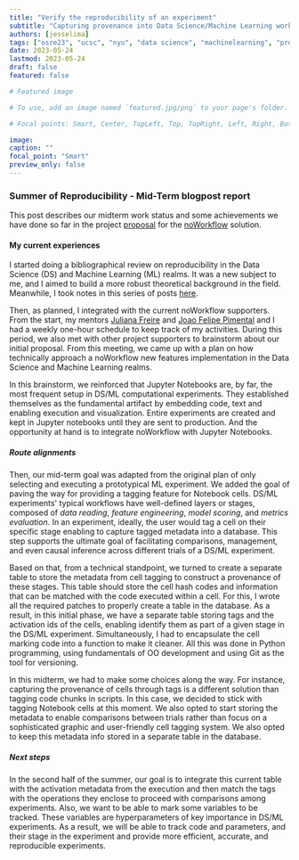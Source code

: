 ```yaml
---
title: "Verify the reproducibility of an experiment"
subtitle: "Capturing provenance into Data Science/Machine Learning workflows" 
authors: [jesselima]
tags: ["osre23", "ucsc", "nyu", "data science", "machinelearning", "provenance", "reproducibility"]
date: 2023-05-24
lastmod: 2023-05-24
draft: false
featured: false

# Featured image

# To use, add an image named `featured.jpg/png` to your page's folder.

# Focal points: Smart, Center, TopLeft, Top, TopRight, Left, Right, BottomLeft, Bottom, BottomRight.

image:
caption: ""
focal_point: "Smart"
preview_only: false
---
```


### Summer of Reproducibility - Mid-Term blogpost report

This post describes our midterm work status and some achievements we have done so far in the project [proposal](https://docs.google.com/document/d/1YMtPjZXcgt5eplyxIgQE8IBpQIiRlB9eqVSQiIPhXNU/edit#heading=h.nnxl1g16trg0) for the [noWorkflow](https://ucsc-ospo.github.io/project/osre23/nyu/noworkflow/) solution. 


#### My current experiences

I started doing a bibliographical review on reproducibility in the  Data Science (DS) and Machine Learning (ML) realms. It was a new subject to me, and I aimed to build a more robust theoretical background in the field. Meanwhile, I took notes in this series of posts [here](https://jaglima.github.io/). 

Then, as planned, I integrated with the current noWorkflow supporters. From the start, my mentors [Juliana Freire](https://ucsc-ospo.github.io/author/juliana-freire/) and [Joao Felipe Pimental](https://ucsc-ospo.github.io/author/joao-felipe-pimentel/) and I had a weekly one-hour schedule to keep track of my activities. During this period, we also met with other project supporters to brainstorm about our initial proposal. From this meeting, we came up with a plan on how technically approach a noWorkflow new features implementation in the Data Science and Machine Learning realms. 

In this brainstorm, we reinforced that Jupyter Notebooks are, by far, the most frequent setup in DS/ML computational experiments. They established themselves as the fundamental artifact by embedding code, text and enabling execution and visualization. Entire experiments are created and kept in Jupyter notebooks until they are sent to production. And the opportunity at hand is to integrate noWorkflow with Jupyter Notebooks. 

##### Route alignments

Then, our mid-term goal was adapted from the original plan of only selecting and executing a prototypical ML experiment. We added the goal of paving the way for providing a tagging feature for Notebook cells. DS/ML experiments' typical workflows have well-defined layers or stages, composed of _data reading_, _feature engineering_, _model scoring_, and _metrics evaluation_.  In an experiment, ideally, the user would tag a cell on their specific stage enabling to capture tagged metadata into a database. This step supports the ultimate goal of facilitating comparisons, management, and even causal inference across different trials of a DS/ML experiment. 

Based on that, from a technical standpoint, we turned to create a separate table to store the metadata from cell tagging to construct a provenance of these stages. This table should store the cell hash codes and information that can be matched with the code executed within a cell. For this, I wrote all the required patches to properly create a table in the database. As a result, in this initial phase, we have a separate table storing tags and the activation ids of the cells, enabling identify them as part of a given stage in the DS/ML experiment. Simultaneously, I had to encapsulate the cell marking code into a function to make it cleaner. All this was done in Python programming, using fundamentals of OO development and using Git as the tool for versioning.

In this midterm, we had to make some choices along the way. For instance, capturing the provenance of cells through tags is a different solution than tagging code chunks in scripts. In this case, we decided to stick with tagging Notebook cells at this moment. We also opted to start storing the metadata to enable comparisons between trials rather than focus on a sophisticated graphic and user-friendly cell tagging system. We also opted to keep this metadata info stored in a separate table in the database.

##### Next steps

In the second half of the summer, our goal is to integrate this current table with the activation metadata from the execution and then match the tags with the operations they enclose to proceed with comparisons among experiments. Also, we want to be able to mark some variables to be tracked. These variables are hyperparameters of key importance in DS/ML experiments. As a result, we will be able to track code and parameters, and their stage in the experiment and provide more efficient, accurate,  and reproducible experiments.



